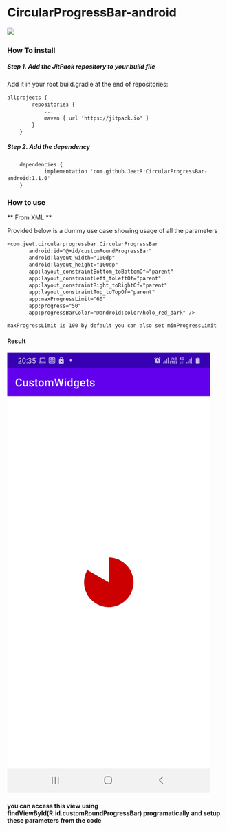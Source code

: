 # CircularProgressBar-android

[![](https://jitpack.io/v/JeetR/CircularProgressBar-android.svg)](https://jitpack.io/#JeetR/CircularProgressBar-android)

### How To install

##### Step 1. Add the JitPack repository to your build file
Add it in your root build.gradle at the end of repositories:
```
allprojects {
		repositories {
			...
			maven { url 'https://jitpack.io' }
		}
	}
  ```
##### Step 2. Add the dependency

```
	dependencies {
	        implementation 'com.github.JeetR:CircularProgressBar-android:1.1.0'
	}
```

### How to use
 
 ** From XML **
 
 Provided below is a dummy use case showing usage of all the parameters
 
 ``` 
 <com.jeet.circularprogressbar.CircularProgressBar
        android:id="@+id/customRoundProgressBar"
        android:layout_width="100dp"
        android:layout_height="100dp"
        app:layout_constraintBottom_toBottomOf="parent"
        app:layout_constraintLeft_toLeftOf="parent"
        app:layout_constraintRight_toRightOf="parent"
        app:layout_constraintTop_toTopOf="parent"
        app:maxProgressLimit="60"
        app:progress="50"
        app:progressBarColor="@android:color/holo_red_dark" />
 
 ```
 ```
 maxProgressLimit is 100 by default you can also set minProgressLimit
 ```
 
 #### Result
 
 ![Result Image](https://github.com/JeetR/CircularProgressBar-android/blob/master/Screenshot_20210417-203527_CustomWidgets.jpg "Circular Progress bar")
 
 
 
 #### you can access this view using findViewById(R.id.customRoundProgressBar) programatically and setup these parameters from the code
 
 
 
